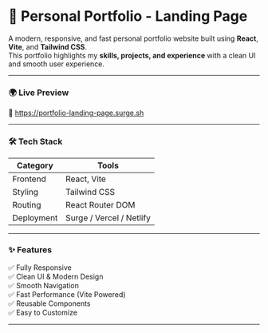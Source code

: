 # 🚀 Personal Portfolio - Landing Page

A modern, responsive, and fast personal portfolio website built using **React**, **Vite**, and **Tailwind CSS**.  
This portfolio highlights my **skills, projects, and experience** with a clean UI and smooth user experience.

---

### 🌍 **Live Preview**
🔗 https://portfolio-landing-page.surge.sh

---

### 🛠️ **Tech Stack**
| Category | Tools |
|----------|-------|
| Frontend | React, Vite |
| Styling | Tailwind CSS |
| Routing | React Router DOM |
| Deployment | Surge / Vercel / Netlify |

---

### ✨ **Features**
✅ Fully Responsive  
✅ Clean UI & Modern Design  
✅ Smooth Navigation  
✅ Fast Performance (Vite Powered)  
✅ Reusable Components  
✅ Easy to Customize

---


